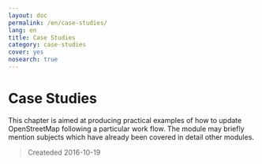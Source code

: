 ```yaml
---
layout: doc
permalink: /en/case-studies/
lang: en
title: Case Studies
category: case-studies
cover: yes
nosearch: true
---
```


Case Studies
================

This chapter is aimed at producing practical examples of how to update OpenStreetMap following a particular work flow. The module may briefly mention subjects which have already been covered in detail other modules.

> Createded 2016-10-19  

